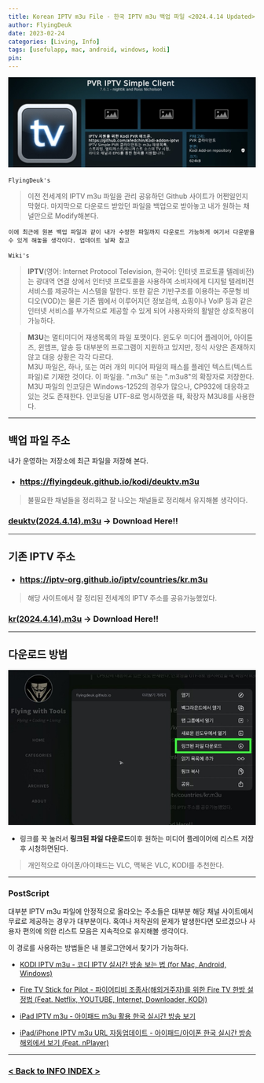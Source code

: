 ```yaml
---
title: Korean IPTV m3u File - 한국 IPTV m3u 백업 파일 <2024.4.14 Updated>
author: FlyingDeuk
date: 2023-02-24 
categories: [Living, Info]
tags: [usefulapp, mac, android, windows, kodi]
pin:
---
```


![iptv](/img/living/kodi/kodi_iptv.jpg)

`FlyingDeuk's`
> 이전 전세계의 IPTV m3u 파일을 관리 공유하던 Github 사이트가 어쩐일인지 막혔다. 
마지막으로 다운로드 받았던 파일을 백업으로 받아놓고 내가 원하는 채널만으로 Modify해본다. 

`이에 최근에 원본 백업 파일과 같이 내가 수정한 파일까지 다운로드 가능하게 여기서 다운받을 수 있게 해놓을 생각이다. 업데이트 날짜 참고`

`Wiki's`
> **IPTV**(영어: Internet Protocol Television, 한국어: 인터넷 프로토콜 텔레비전)는 광대역 연결 상에서 인터넷 프로토콜을 사용하여 소비자에게 디지털 텔레비전 서비스를 제공하는 시스템을 말한다. 또한 같은 기반구조를 이용하는 주문형 비디오(VOD)는 물론 기존 웹에서 이루어지던 정보검색, 쇼핑이나 VoIP 등과 같은 인터넷 서비스를 부가적으로 제공할 수 있게 되어 사용자와의 활발한 상호작용이 가능하다.

>**M3U**는 멀티미디어 재생목록의 파일 포맷이다. 윈도우 미디어 플레이어, 아이튠즈, 윈앰프, 알송 등 대부분의 프로그램이 지원하고 있지만, 정식 사양은 존재하지 않고 대응 상황은 각각 다르다. <br>
M3U 파일은, 하나, 또는 여러 개의 미디어 파일의 패스를 플레인 텍스트(텍스트 파일)로 기재한 것이다. 이 파일을. ".m3u" 또는 ".m3u8"의 확장자로 저장한다. M3U 파일의 인코딩은 Windows-1252의 경우가 많으나, CP932에 대응하고 있는 것도 존재한다. 인코딩을 UTF-8로 명시하였을 때, 확장자 M3U8를 사용한다.

---------

## 백업 파일 주소
내가 운영하는 저장소에 최근 파일을 저장해 본다. 

- ### https://flyingdeuk.github.io/kodi/deuktv.m3u
> 불필요한 채널들을 정리하고 잘 나오는 채널들로 정리해서 유지해볼 생각이다. 

### [deuktv(2024.4.14).m3u](/img/living/iptv/deuktv.m3u) -> Download Here!!


-------

## 기존 IPTV 주소

- ### https://iptv-org.github.io/iptv/countries/kr.m3u
> 해당 사이트에서 잘 정리된 전세계의 IPTV 주소를 공유가능했었다. 

### [kr(2024.4.14).m3u](/img/living/iptv/kr.m3u) -> Download Here!!

---------

## 다운로드 방법

![iptv](/img/living/iptv/m3u1.jpg)
- 링크를 꾹 눌러서 **링크된 파일 다운로드**이후 원하는 미디어 플레이어에 리스트 저장후 시청하면된다. 

> 개인적으로 아이폰/아이패드는 VLC, 맥북은 VLC, KODI를 추천한다.


---------------

### PostScript
대부분 IPTV m3u 파일에 안정적으로 올라오는 주소들은 대부분 해당 채널 사이트에서 무료로 제공하는 경우가 대부분이다. 혹여나 저작권의 문제가 발생한다면 모르겠으나 사용자 편의에 의한 리스트 모음은 지속적으로 유지해볼 생각이다. 

이 경로를 사용하는 방법들은 내 블로그안에서 찾기가 가능하다. 

- [KODI IPTV m3u - 코디 IPTV 실시간 방송 보는 법 (for Mac, Android, Windows)](/posts/KODI-IPTV/)

- [Fire TV Stick for Pilot - 파이어티비 조종사(해외거주자)를 위한 Fire TV 한방 설정법 (Feat. Netflix, YOUTUBE, Internet, Downloader, KODI)](/posts/FireTV-pilot/)

- [iPad IPTV m3u - 아이패드 m3u 활용 한국 실시간 방송 보기](/posts/ipad-iptv/)

- [iPad/iPhone IPTV m3u URL 자동업데이트 - 아이패드/아이폰 한국 실시간 방송 해외에서 보기 (Feat. nPlayer)](/posts/ipad-nplayer/)


-------------

### [< Back to INFO INDEX >](/categories/info/)





